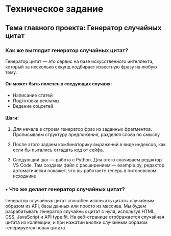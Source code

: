 # Техническое задание
## Тема главного проекта: Генератор случайных цитат
### Как же выглядит генератор случайных цитат?

Генератор цитат — это сервис на базе искусственного интеллекта, который за несколько секунд подбирает известную фразу на любую тему.

#### Он может быть полезен в следующих случаях:
- Написание статей
- Подготовка рекламы. 
- Ведение соцсетей.
   
#### Шаги: 
1) Для начала в  строем генератор фраз из заданных фрагментов. Прописываем структуру предложения, разделяя слова по смыслу

2) После этого задаем комбинаторику выражений в виде индексов, как если бы пытались отгадать код от сейфа.

3) Следующий шаг — работа с Python. Для этого скачиваем редактор VS Code. Там создаем файл с расширением — example.py, редактор автоматически покажет, что вы работаете теперь в питоновском исходнике
 
### •	Что же делает генератор случайных цитат?
Генератор случайных цитат способен извлекать цитаты случайным образом из API, базы данных или просто из массива. Мы будем разрабатывать генератор случайных цитат с нуля, используя HTML, CSS, JavaScript и API type.fit. На веб-странице отображается случайная цитата из коллекции, и при нажатии кнопки случайным образом генерируется новая цитата

